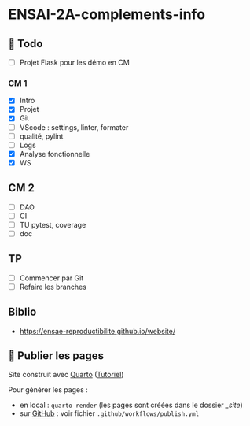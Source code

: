 # ENSAI-2A-complements-info

## :construction: Todo

- [ ] Projet Flask pour les démo en CM

### CM 1

- [x] Intro
- [x] Projet
- [x] Git
- [ ] VScode : settings, linter, formater
- [ ] qualité, pylint
- [ ] Logs
- [x] Analyse fonctionnelle
- [x] WS

## CM 2

- [ ] DAO
- [ ] CI
- [ ] TU pytest, coverage
- [ ] doc

## TP

- [ ] Commencer par Git
- [ ] Refaire les branches

## Biblio

- https://ensae-reproductibilite.github.io/website/

## :rocket: Publier les pages

Site construit avec [Quarto](https://quarto.org/) ([Tutoriel](https://ludo2ne.github.io/Quarto-tuto/))

Pour générer les pages :

- en local : `quarto render` (les pages sont créées dans le dossier *_site*)
- sur [GitHub](https://ludo2ne.github.io/ENSAI-2A-complements-info/) : voir fichier `.github/workflows/publish.yml`
